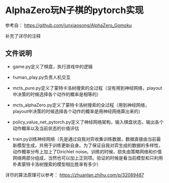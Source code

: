 # AlphaZero玩N子棋的pytorch实现

参考自： https://github.com/junxiaosong/AlphaZero_Gomoku

补充了详尽的注释

## 文件说明

- game.py定义了棋盘，执行游戏中的逻辑

- human_play.py负责人机交互

- mcts_pure.py定义了蒙特卡洛树搜索的全过程（没有用到神经网络，playout中决策的时候选择各个动作的概率是相等的）

- mcts_alphaZero.py定义了蒙特卡洛树搜索的全过程（用到神经网络，playout中决策的时候选择各个动作的概率是用神经网络算出来的）

- policy_value_net_pytorch.py定义了神经网络架构，输入棋盘状态，输出各个动作概率以及当前状态的价值评估

- train.py训练神经网络（先是通过自我对弈收集训练数据，数据直接由当前最新模型生成，并用于训练更新自身。为了保证自我对弈生成的数据的多样性，动作概率分布上加上了Dirichlet noise。训练的时候，损失由策略网络和价值网络两部分组成，当然也可以加上正则项。验证的时候是看当前模型和只利用朴素蒙特卡洛树搜索的模型相比胜率有多少）

详尽的算法原理可以参考： https://zhuanlan.zhihu.com/p/32089487






